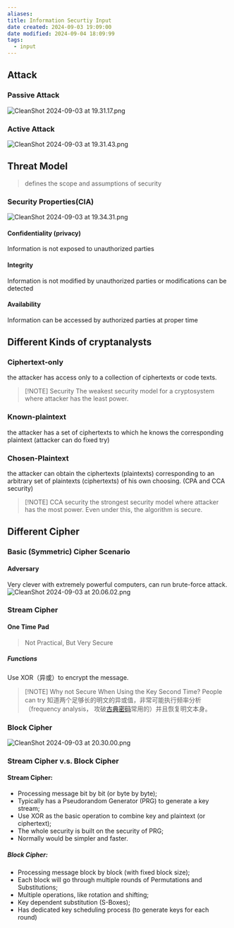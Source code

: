 ```yaml
---
aliases: 
title: Information Securtiy Input
date created: 2024-09-03 19:09:00
date modified: 2024-09-04 18:09:99
tags:
  - input
---
```


## Attack
### Passive Attack
![CleanShot 2024-09-03 at 19.31.17.png](https://typora-tes.oss-cn-shanghai.aliyuncs.com/picgo/CleanShot%202024-09-03%20at%2019.31.17.png)

### Active Attack
![CleanShot 2024-09-03 at 19.31.43.png](https://typora-tes.oss-cn-shanghai.aliyuncs.com/picgo/CleanShot%202024-09-03%20at%2019.31.43.png)

## Threat Model
>defines the scope and assumptions of security

### Security Properties(CIA)
![CleanShot 2024-09-03 at 19.34.31.png](https://typora-tes.oss-cn-shanghai.aliyuncs.com/picgo/CleanShot%202024-09-03%20at%2019.34.31.png)
#### Confidentiality (privacy)
Information is not exposed to unauthorized parties

#### Integrity
Information is not modified by unauthorized parties or modifications can be detected

#### Availability
Information can be accessed by authorized parties at proper time

## Different Kinds of cryptanalysts
### Ciphertext-only
the attacker has access only to a collection of ciphertexts or code texts.
> [!NOTE]  Security
> The weakest security model for a cryptosystem where attacker has the least power.

### Known-plaintext
the attacker has a set of ciphertexts to which he knows the corresponding plaintext (attacker can do fixed try)

### Chosen-Plaintext
the attacker can obtain the ciphertexts (plaintexts) corresponding to an arbitrary set of plaintexts (ciphertexts) of his own choosing. (CPA and CCA security)
> [!NOTE] CCA security
> the strongest security model where attacker has the most power. Even under this, the algorithm is secure.

## Different Cipher
### Basic (Symmetric) Cipher Scenario
#### Adversary
Very clever with extremely powerful computers, can run brute-force attack.
![CleanShot 2024-09-03 at 20.06.02.png](https://typora-tes.oss-cn-shanghai.aliyuncs.com/picgo/CleanShot%202024-09-03%20at%2020.06.02.png)

### Stream Cipher
#### One Time Pad
>Not Practical, But Very Secure

##### Functions
Use XOR（异或）to encrypt the message.

> [!NOTE] Why not Secure When Using the Key Second Time?
> People can try 知道两个足够长的明文的异或值，非常可能执行频率分析（frequency analysis， 攻破[古典密码](https://zhida.zhihu.com/search?q=%E5%8F%A4%E5%85%B8%E5%AF%86%E7%A0%81&zhida_source=entity&is_preview=1)常用的）并且恢复明文本身。

### Block Cipher
![CleanShot 2024-09-03 at 20.30.00.png](https://typora-tes.oss-cn-shanghai.aliyuncs.com/picgo/CleanShot%202024-09-03%20at%2020.30.00.png)

### Stream Cipher v.s. Block Cipher
#### Stream Cipher:
- Processing message bit by bit (or byte by byte);
- Typically has a Pseudorandom Generator (PRG) to generate a key stream;
- Use XOR as the basic operation to combine key and plaintext (or ciphertext);
- The whole security is built on the security of PRG; 
- Normally would be simpler and faster.
##### Block Cipher:
- Processing message block by block (with fixed block size);
- Each block will go through multiple rounds of Permutations and Substitutions;
- Multiple operations, like rotation and shifting;
- Key dependent substitution (S-Boxes);
- Has dedicated key scheduling process (to generate keys for each round)